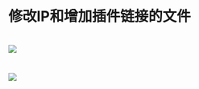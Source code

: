 # 修改IP和增加插件链接的文件
#
#
# <img src="https://github.com/danshui-git/shuoming/blob/master/doc/ip2.png" />
#
# <img src="https://github.com/danshui-git/shuoming/blob/master/doc/ip3.png" />
